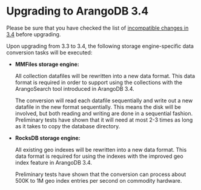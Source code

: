 Upgrading to ArangoDB 3.4
=========================

Please be sure that you have checked the list of
[incompatible changes in 3.4](../../ReleaseNotes/UpgradingChanges34.md)
before upgrading.

Upon upgrading from 3.3 to 3.4, the following storage engine-specific data conversion tasks
will be executed:

- **MMFiles storage engine:**

  All collection datafiles will be rewritten into a
  new data format. This data format is required in order to support using the collections
  with the ArangoSearch tool introduced in ArangoDB 3.4. 

  The conversion will read each datafile sequentially and write out a new datafile in the
  new format sequentially. This means the disk will be involved, but both reading and
  writing are done in a sequential fashion. Preliminary tests have shown that it will need 
  at most 2-3 times as long as it takes to copy the database directory.

- **RocksDB storage engine:**

  All existing geo indexes will be rewritten into a new 
  data format. This data format is required for using the indexes with the improved geo
  index feature in ArangoDB 3.4. 
  
  Preliminary tests have shown that the conversion can process about 500K to 1M geo index 
  entries per second on commodity hardware.
